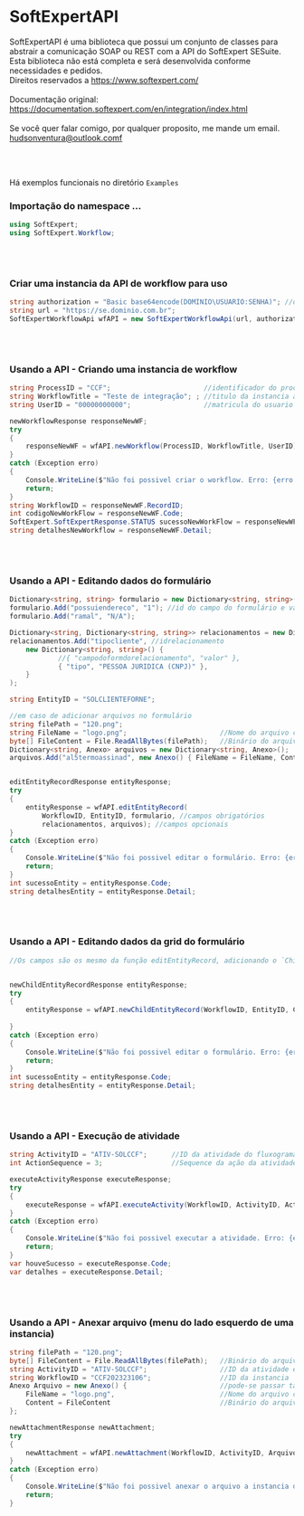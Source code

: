 # SoftExpertAPI
SoftExpertAPI é uma biblioteca que possui um conjunto de classes para abstrair a comunicação SOAP ou REST com a API do SoftExpert SESuite.<br>
Esta biblioteca não está completa e será desenvolvida conforme necessidades e pedidos.
<br>
Direitos reservados a https://www.softexpert.com/<br>
<br>
Documentação original: https://documentation.softexpert.com/en/integration/index.html
<br>
<br>
Se você quer falar comigo, por qualquer proposito, me mande um email. hudsonventura@outlook.comf

<br>
<br>

Há exemplos funcionais no diretório `Examples`

### Importação do namespace ...
```C#
using SoftExpert;
using SoftExpert.Workflow;
```
<br>
<br>

### Criar uma instancia da API de workflow para uso
```C#
string authorization = "Basic base64encode(DOMINIO\USUARIO:SENHA)"; //deve ser codificado em base64
string url = "https://se.dominio.com.br";
SoftExpertWorkflowApi wfAPI = new SoftExpertWorkflowApi(url, authorization);
```

<br>
<br>

### Usando a API - Criando uma instancia de workflow

```C#
string ProcessID = "CCF";                       //identificador do processo
string WorkflowTitle = "Teste de integração"; ; //titulo da instancia a ser criado
string UserID = "00000000000";                  //matricula do usuario

newWorkflowResponse responseNewWF;
try
{
    responseNewWF = wfAPI.newWorkflow(ProcessID, WorkflowTitle, UserID);
}
catch (Exception erro)
{
    Console.WriteLine($"Não foi possivel criar o workflow. Erro: {erro.Message}");
    return;
}
string WorkflowID = responseNewWF.RecordID;
int codigoNewWorkFlow = responseNewWF.Code;
SoftExpert.SoftExpertResponse.STATUS sucessoNewWorkFlow = responseNewWF.Status;
string detalhesNewWorkflow = responseNewWF.Detail;
```

<br>
<br>


### Usando a API - Editando dados do formulário

```C#
Dictionary<string, string> formulario = new Dictionary<string, string>();
formulario.Add("possuiendereco", "1"); //id do campo do formulário e valor (em string)
formulario.Add("ramal", "N/A");

Dictionary<string, Dictionary<string, string>> relacionamentos = new Dictionary<string, Dictionary<string, string>>();
relacionamentos.Add("tipocliente", //idrelacionamento
    new Dictionary<string, string>() {
            //{ "campodoformdorelacionamento", "valor" },
            { "tipo", "PESSOA JURIDICA (CNPJ)" },
    }
);

string EntityID = "SOLCLIENTEFORNE";

//em caso de adicionar arquivos no formulário
string filePath = "120.png";
string FileName = "logo.png";                       //Nome do arquivo com a extensão
byte[] FileContent = File.ReadAllBytes(filePath);   //Binário do arquivo
Dictionary<string, Anexo> arquivos = new Dictionary<string, Anexo>();
arquivos.Add("al5termoassinad", new Anexo() { FileName = FileName, Content = FileContent });


editEntityRecordResponse entityResponse;
try
{
    entityResponse = wfAPI.editEntityRecord(
        WorkflowID, EntityID, formulario, //campos obrigatórios
        relacionamentos, arquivos); //campos opcionais
}
catch (Exception erro)
{
    Console.WriteLine($"Não foi possivel editar o formulário. Erro: {erro.Message}");
    return;
}
int sucessoEntity = entityResponse.Code;
string detalhesEntity = entityResponse.Detail;
```

<br>
<br>

### Usando a API - Editando dados da grid do formulário

```C#
//Os campos são os mesmo da função editEntityRecord, adicionando o `ChildRelationshipID` que é o ID do relacionamento


newChildEntityRecordResponse entityResponse;
try
{
    entityResponse = wfAPI.newChildEntityRecord(WorkflowID, EntityID, ChildRelationshipID,  formulario, //campos obrigatórios
                                                                            relacionamentos, arquivos); //campos opcionais
}
catch (Exception erro)
{
    Console.WriteLine($"Não foi possivel editar o formulário. Erro: {erro.Message}");
    return;
}
int sucessoEntity = entityResponse.Code;
string detalhesEntity = entityResponse.Detail;
```

<br>
<br>



### Usando a API - Execução de atividade

```C#
string ActivityID = "ATIV-SOLCCF";      //ID da atividade do fluxograma
int ActionSequence = 3;                 //Sequence da ação da atividade. Veja na lista de ações da atividade

executeActivityResponse executeResponse;
try
{
    executeResponse = wfAPI.executeActivity(WorkflowID, ActivityID, ActionSequence, UserID);
}
catch (Exception erro)
{
    Console.WriteLine($"Não foi possivel executar a atividade. Erro: {erro.Message}");
    return;
}
var houveSucesso = executeResponse.Code;
var detalhes = executeResponse.Detail;
```

<br>
<br>

### Usando a API - Anexar arquivo (menu do lado esquerdo de uma instancia)

```C#
string filePath = "120.png";                                           
byte[] FileContent = File.ReadAllBytes(filePath);   //Binário do arquivo
string ActivityID = "ATIV-SOLCCF";                  //ID da atividade em que o arquivo será anexado
string WorkflowID = "CCF202323106";                 //ID da instancia
Anexo Arquivo = new Anexo() {                       //pode-se passar também uma List<Anexo>
    FileName = "logo.png",                          //Nome do arquivo com a extensão
    Content = FileContent                           //Binário do arquivo
};

newAttachmentResponse newAttachment;
try
{
    newAttachment = wfAPI.newAttachment(WorkflowID, ActivityID, Arquivo);
}
catch (Exception erro)
{
    Console.WriteLine($"Não foi possivel anexar o arquivo a instancia de Workflow. Erro: {erro.Message}");
    return;
}
```

<br>
<br>